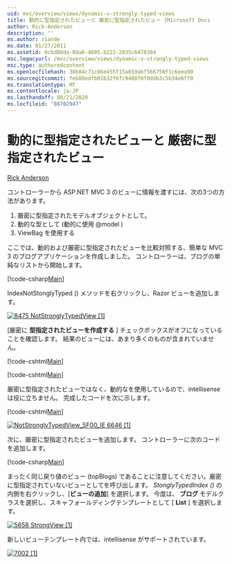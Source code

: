 ```yaml
---
uid: mvc/overview/views/dynamic-v-strongly-typed-views
title: 動的に型指定されたビューと 厳密に型指定されたビュー |Microsoft Docs
author: Rick-Anderson
description: ''
ms.author: riande
ms.date: 01/27/2011
ms.assetid: 0cbd88da-0da6-4605-b222-2835c6478304
msc.legacyurl: /mvc/overview/views/dynamic-v-strongly-typed-views
msc.type: authoredcontent
ms.openlocfilehash: 30b84c71c86e455f15a659abf566750f1c6eea90
ms.sourcegitcommit: feb88edfb01b32f6fc9488f0f0ddb3c5b34e6ff0
ms.translationtype: MT
ms.contentlocale: ja-JP
ms.lasthandoff: 08/21/2020
ms.locfileid: "88702947"
---
```

# <a name="dynamic-v-strongly-typed-views"></a>動的に型指定されたビューと 厳密に型指定されたビュー

[Rick Anderson](https://twitter.com/RickAndMSFT)

コントローラーから ASP.NET MVC 3 のビューに情報を渡すには、次の3つの方法があります。

1. 厳密に型指定されたモデルオブジェクトとして。
2. 動的な型として (動的に使用 @model )
3. ViewBag を使用する

ここでは、動的および厳密に型指定されたビューを比較対照する、簡単な MVC 3 のブログアプリケーションを作成しました。 コントローラーは、ブログの単純なリストから開始します。

[!code-csharp[Main](dynamic-v-strongly-typed-views/samples/sample1.cs)]

IndexNotStonglyTyped () メソッドを右クリックし、Razor ビューを追加します。

[![8475 NotStronglyTypedView [1]](dynamic-v-strongly-typed-views/_static/image2.png)](dynamic-v-strongly-typed-views/_static/image1.png)

[厳密に **型指定されたビューを作成する** ] チェックボックスがオフになっていることを確認します。 結果のビューには、あまり多くのものが含まれていません。

[!code-cshtml[Main](dynamic-v-strongly-typed-views/samples/sample2.cshtml)]

[!code-cshtml[Main](dynamic-v-strongly-typed-views/samples/sample3.cshtml)]

厳密に型指定されたビューではなく、動的なを使用しているので、intellisense は役に立ちません。 完成したコードを次に示します。

[!code-cshtml[Main](dynamic-v-strongly-typed-views/samples/sample4.cshtml)]

[![NotStronglyTypedView_5F00_IE 6646 [1]](dynamic-v-strongly-typed-views/_static/image4.png)](dynamic-v-strongly-typed-views/_static/image3.png)

次に、厳密に型指定されたビューを追加します。 コントローラーに次のコードを追加します。

[!code-csharp[Main](dynamic-v-strongly-typed-views/samples/sample5.cs)]

まったく同じ戻り値のビュー (topBlogs) であることに注意してください。厳密に型指定されていないビューとしてを呼び出します。 *StonglyTypedIndex ()* の内側を右クリックし、[**ビューの追加**] を選択します。 今度は、 **ブログ** モデルクラスを選択し、スキャフォールディングテンプレートとして [ **List** ] を選択します。

[![5658 StrongView [1]](dynamic-v-strongly-typed-views/_static/image6.png)](dynamic-v-strongly-typed-views/_static/image5.png)

新しいビューテンプレート内では、intellisense がサポートされています。

[![7002 [1]](dynamic-v-strongly-typed-views/_static/image8.png)](dynamic-v-strongly-typed-views/_static/image7.png)
